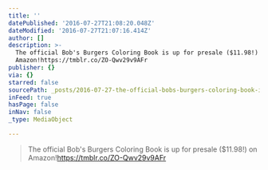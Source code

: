 ```yaml
---
title: ''
datePublished: '2016-07-27T21:08:20.048Z'
dateModified: '2016-07-27T21:07:16.414Z'
author: []
description: >-
  The official Bob's Burgers Coloring Book is up for presale ($11.98!) on
  Amazon!https://tmblr.co/ZO-Qwv29v9AFr
publisher: {}
via: {}
starred: false
sourcePath: _posts/2016-07-27-the-official-bobs-burgers-coloring-book-is-up-for-presale.md
inFeed: true
hasPage: false
inNav: false
_type: MediaObject

---
```

> The official Bob's Burgers Coloring Book is up for presale ($11.98!) on Amazon!https://tmblr.co/ZO-Qwv29v9AFr